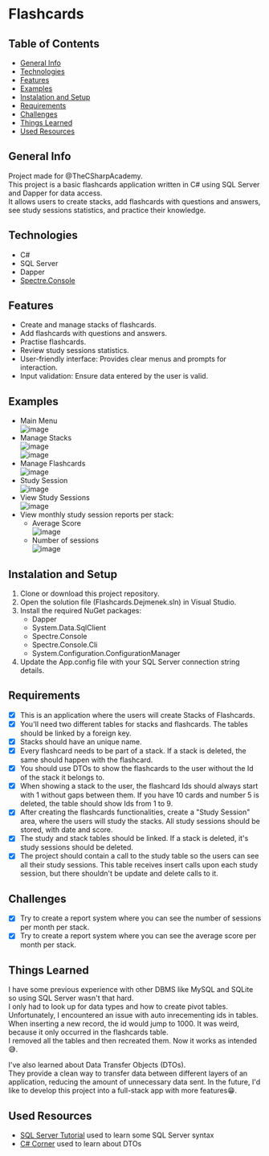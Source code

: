 ﻿# Flashcards

## Table of Contents
- [General Info](#general-info)
- [Technologies](#technologies)
- [Features](#features)
- [Examples](#examples)
- [Instalation and Setup](#instalation-and-setup)
- [Requirements](#requirements)
- [Challenges](#challenges)
- [Things Learned](#things-learned)
- [Used Resources](#used-resources)

## General Info
Project made for @TheCSharpAcademy.  
This project is a basic flashcards application written in C# using SQL Server and Dapper for data access.  
It allows users to create stacks, add flashcards with questions and answers, see study sessions statistics, and practice their knowledge.

## Technologies
- C#
- SQL Server
- Dapper
- [Spectre.Console](https://github.com/spectreconsole/spectre.console)

## Features
- Create and manage stacks of flashcards.
- Add flashcards with questions and answers.
- Practise flashcards.
- Review study sessions statistics.
- User-friendly interface: Provides clear menus and prompts for interaction.
- Input validation: Ensure data entered by the user is valid.

## Examples
- Main Menu  
![image](https://github.com/user-attachments/assets/7757b64f-a45c-4001-899d-5753178781a0)
- Manage Stacks  
![image](https://github.com/user-attachments/assets/446c9474-fab7-41dd-8e5e-fa1e78e7e0d0)  
![image](https://github.com/user-attachments/assets/a5be447b-28e6-4663-af36-cbd199ae8ff2)  
- Manage Flashcards  
![image](https://github.com/user-attachments/assets/cb7c62ac-3191-4061-870f-fb2a7d9ec245)  
- Study Session  
![image](https://github.com/user-attachments/assets/459497ca-21bb-45c5-b4cb-4c1dcab611e4)  
- View Study Sessions  
![image](https://github.com/user-attachments/assets/22e3de25-f6e3-4b16-8132-27b183eae03f)  
- View monthly study session reports per stack:
	- Average Score  
![image](https://github.com/user-attachments/assets/0bb9a83d-108a-43b4-895b-10ac0bb2426a)  
	- Number of sessions  
![image](https://github.com/user-attachments/assets/2079e36c-5288-4701-b76e-7f459995f102)

## Instalation and Setup
1. Clone or download this project repository.
2. Open the solution file (Flashcards.Dejmenek.sln) in Visual Studio.
3. Install the required NuGet packages:
	- Dapper
	- System.Data.SqlClient
	- Spectre.Console
	- Spectre.Console.Cli
	- System.Configuration.ConfigurationManager
4. Update the App.config file with your SQL Server connection string details.
  
## Requirements
- [x] This is an application where the users will create Stacks of Flashcards.
- [x] You'll need two different tables for stacks and flashcards. The tables should be linked by a foreign key.
- [x] Stacks should have an unique name.
- [x] Every flashcard needs to be part of a stack. If a stack is deleted, the same should happen with the flashcard.
- [x] You should use DTOs to show the flashcards to the user without the Id of the stack it belongs to.
- [x] When showing a stack to the user, the flashcard Ids should always start with 1 without gaps between them. If you have 10 cards and number 5 is deleted, the table should show Ids from 1 to 9.
- [x] After creating the flashcards functionalities, create a "Study Session" area, where the users will study the stacks. All study sessions should be stored, with date and score.
- [x] The study and stack tables should be linked. If a stack is deleted, it's study sessions should be deleted.
- [x] The project should contain a call to the study table so the users can see all their study sessions. This table receives insert calls upon each study session, but there shouldn't be update and delete calls to it.

## Challenges
- [x] Try to create a report system where you can see the number of sessions per month per stack.
- [x] Try to create a report system where you can see the average score per month per stack.

## Things Learned
I have some previous experience with other DBMS like MySQL and SQLite so using SQL Server wasn't that hard.  
I only had to look up for data types and how to create pivot tables. Unfortunately, I encountered an issue with auto inrecementing ids in tables.  
When inserting a new record, the id would jump to 1000. It was weird, because it only occurred in the flashcards table.  
I removed all the tables and then recreated them. Now it works as intended😅.

I've also learned about Data Transfer Objects (DTOs).  
They provide a clean way to transfer data between different layers of an application, reducing the amount of unnecessary data sent.
In the future, I'd like to develop this project into a full-stack app with more features😁.

## Used Resources
- [SQL Server Tutorial](https://www.sqlservertutorial.net) used to learn some SQL Server syntax
- [C# Corner](https://www.c-sharpcorner.com/article/data-transfer-objects-dtos-in-c-sharp/) used to learn about DTOs
